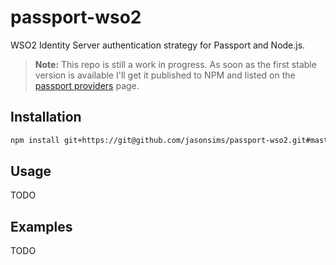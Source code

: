 passport-wso2
=============
WSO2 Identity Server authentication strategy for Passport and Node.js.
> **Note:** This repo is still a work in progress. As soon as the first stable version is available I'll get it published to NPM and listed on the [passport providers](http://passportjs.org/guide/providers/) page.


## Installation
```sh
npm install git+https://git@github.com/jasonsims/passport-wso2.git#master
```

## Usage
TODO

## Examples
TODO



